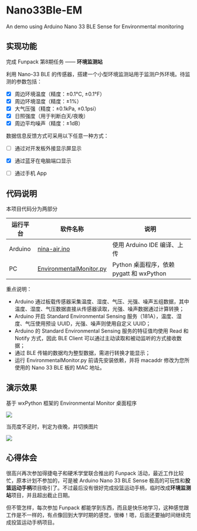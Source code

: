 # Nano33Ble-EM

An demo using Arduino Nano 33 BLE Sense for Environmental monitoring



## 实现功能

完成 Funpack 第8期任务 —— **环境监测站**

利用 Nano-33 BLE 的传感器，搭建一个小型环境监测站用于监测户外环境。待监测的参数包括：

- [x] 周边环境温度（精度：±0.1°C, ±0.1°F）
- [x] 周边环境湿度（精度：±1%）
- [x] 大气压强（精度：±0.1kPa, ±0.1psi）
- [x] 日照强度（用于判断白天/夜晚）
- [x] 周边平均噪声（精度：±1dB）

数据信息反馈方式可采用以下任意一种方式：

- [ ] 通过对开发板外接显示屏显示
- [x] 通过蓝牙在电脑端口显示
- [ ] 通过手机 App



## 代码说明

本项目代码分为两部分

| 运行平台 | 软件名称                                                     | 说明                                     |
| -------- | ------------------------------------------------------------ | ---------------------------------------- |
| Arduino  | [nina-air.ino](https://github.com/luhuadong/Nano33Ble-EM/blob/main/code/nina-air/nina-air.ino) | 使用 Arduino IDE 编译、上传              |
| PC       | [EnvironmentalMonitor.py](https://github.com/luhuadong/Nano33Ble-EM/blob/main/code/EnvironmentalMonitor.py) | Python 桌面程序，依赖 pygatt 和 wxPython |

重点说明：

- Arduino 通过板载传感器采集温度、湿度、气压、光强、噪声五组数据，其中温度、湿度、气压数据直接从传感器读取，光强、噪声数据通过计算转换；
- Arduino 开启 Standard Environmental Sensing 服务（181A），温度、湿度、气压使用预设 UUID，光强、噪声则使用自定义 UUID；
- Arduino 的 Standard Environmental Sensing 服务的特征值均使用 Read 和 Notify 方式，因此 BLE Client 可以通过主动读取和被动监听的方式接收数据；
- 通过 BLE 传输的数据均为整型数据，需进行转换才能显示；
- 运行 EnvironmentalMonitor.py 前请先安装依赖，并将 macaddr 修改为您所使用的 Nano 33 BLE 板的 MAC 地址。



## 演示效果

基于 wxPython 框架的 Environmental Monitor 桌面程序

![](https://static.getiot.tech/Nano33Ble_EnvironmentalMonitor_Day.png)

当亮度不足时，判定为夜晚，并切换图片

![](https://static.getiot.tech/Nano33Ble_EnvironmentalMonitor_Night.png)



## 心得体会

很高兴再次参加得捷电子和硬禾学堂联合推出的 Funpack 活动，最近工作比较忙，原本计划不参加的，可是被 Arduino Nano 33 BLE Sense 极高的可玩性和**投篮运动手柄**项目吸引了。不过最后没有很好完成投篮运动手柄，临时改成**环境监测站**项目，并且超出截止日期。

但不管怎样，每次参加 Funpack 都能学到东西，而且是快乐地学习，这种感觉跟工作是不一样的，有点像回到大学时期的感觉，很棒！嗯，后面还要抽时间继续完成投篮运动手柄项目。

